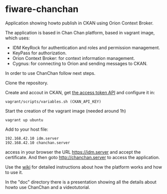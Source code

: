 fiware-chanchan
===============

Application showing howto publish in CKAN using Orion Context Broker.

The application is based in Chan Chan platform, based in vagrant image, which uses:

  * IDM KeyRock for authentication and roles and permission management. 
  * KeyPass for authorization.
  * Orion Context Broker: for context information management.
  * Cygnus: for connecting to Orion and sending messages to CKAN.

In order to use ChanChan follow next steps.

Clone the repository.

Create and accout in CKAN, get [the access token API](https://github.com/Bitergia/fiware-chanchan/wiki/CKAN#creating-an-account-in-demockanorg) and configure it in:

    vagrant/scripts/variables.sh (CKAN_API_KEY)

Start the creation of the vagrant image (needed around 1h)

    vagrant up ubuntu

Add to your host file:

    192.168.42.10 idm.server
    192.168.42.10 chanchan.server

access in your browser the URL https://idm.server and accept the certificate.
And then goto http://chanchan.server to access the application.

Use the [wiki](https://github.com/Bitergia/fiware-chanchan/wiki) for detailed instructions about how the platform works and how to use it.

In the "doc" directory there is a presentation showing all the details about 
howto use ChanChan and a videotutorial.
